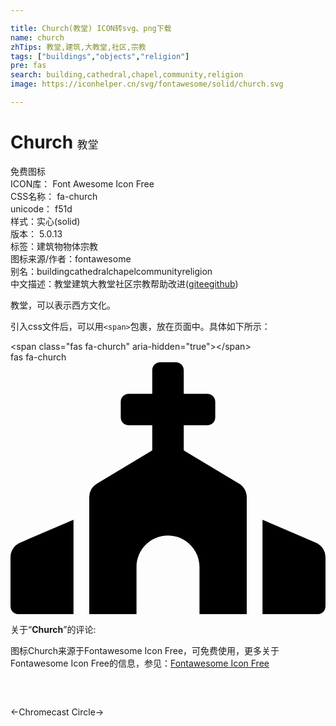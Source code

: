 ```yaml
---

title: Church(教堂) ICON转svg、png下载
name: church
zhTips: 教堂,建筑,大教堂,社区,宗教
tags: ["buildings","objects","religion"]
pre: fas
search: building,cathedral,chapel,community,religion
image: https://iconhelper.cn/svg/fontawesome/solid/church.svg

---
```


# Church  <small style="font-size: 60%;font-weight: 100">教堂</small>


<div class="detail-page">
<p>
<span><span class="badge-success badge">免费图标</span> </span>
<br/>
<span>
ICON库：
<span class="badge-secondary badge">Font Awesome Icon Free</span> 
</span>
<br/>
<span>
CSS名称：
<span class="badge-secondary badge">fa-church</span> 
</span>
<br/>
<span>
unicode：
<span class="badge-secondary badge">f51d</span> 
<copy-btn content='f51d' btn-title=""></copy-btn>
<copy-btn :content='String.fromCodePoint(parseInt("f51d", 16))' btn-title="复制U"></copy-btn>
</span><br/><span>样式：<span class="badge-light badge">实心(solid)</span></span>
<br/>
<span>
版本：
<span class="badge-secondary badge">5.0.13</span> 
</span><br/><span>标签：<span class="badge-light badge"><router-link to="/tags/buildings.html">建筑物</router-link></span><span class="badge-light badge"><router-link to="/tags/objects.html">物体</router-link></span><span class="badge-light badge"><router-link to="/tags/religion.html">宗教</router-link></span></span>
<br/>
<span>图标来源/作者：<span class="badge-light badge">fontawesome</span></span> 
<br/>
<span>别名：<span class="badge-light badge">building</span><span class="badge-light badge">cathedral</span><span class="badge-light badge">chapel</span><span class="badge-light badge">community</span><span class="badge-light badge">religion</span></span><br/><span class="zh-detail">中文描述：<span class="badge-primary badge">教堂</span><span class="badge-primary badge">建筑</span><span class="badge-primary badge">大教堂</span><span class="badge-primary badge">社区</span><span class="badge-primary badge">宗教</span><span class="help-link"><span>帮助改进</span>(<a href="https://gitee.com/liuwave/icon-helper/edit/master/json/fontawesome/solid/church.json" target="_blank" rel="noopener noreferrer">gitee</a><a href="https://github.com/liuwave/icon-helper/edit/master/json/fontawesome/solid/church.json" target="_blank" rel="noopener noreferrer">github</a></span>)</span><br/>
</p>
</div><div class="description description alert alert-light">教堂，可以表示西方文化。</div>
<div class="alert alert-dark">
  <i class="fas fa-church fa-xs"></i>
  <i class="fas fa-church fa-sm"></i>
  <i class="fas fa-church fa-lg"></i>
  <i class="fas fa-church fa-2x"></i>
  <i class="fas fa-church fa-3x"></i>
  <i class="fas fa-church fa-5x"></i>
  <i class="fas fa-church fa-7x"></i>
</div>
<div>
  <p>引入css文件后，可以用<code>&lt;span&gt;</code>包裹，放在页面中。具体如下所示：    
  </p>
  <div class="alert alert-primary" style="font-size: 14px">
    &lt;span class="fas fa-church" aria-hidden="true"&gt;&lt;/span&gt;
    <copy-btn content='<span class="fas fa-church" aria-hidden="true"></span>'></copy-btn>
  </div>
  <div class="alert alert-secondary">
    <i class="fas fa-church"
    style="font-size: 24px"
    aria-hidden="true"></i> fas fa-church
    <copy-btn content="fas fa-church" btn-title="复制图标名称"></copy-btn>
  </div>
</div>
<div id="svg" class="svg-wrap">
<svg xmlns="http://www.w3.org/2000/svg" viewBox="0 0 640 512"><path d="M464.46 246.68L352 179.2V128h48c8.84 0 16-7.16 16-16V80c0-8.84-7.16-16-16-16h-48V16c0-8.84-7.16-16-16-16h-32c-8.84 0-16 7.16-16 16v48h-48c-8.84 0-16 7.16-16 16v32c0 8.84 7.16 16 16 16h48v51.2l-112.46 67.48A31.997 31.997 0 0 0 160 274.12V512h96v-96c0-35.35 28.65-64 64-64s64 28.65 64 64v96h96V274.12c0-11.24-5.9-21.66-15.54-27.44zM0 395.96V496c0 8.84 7.16 16 16 16h112V320L19.39 366.54A32.024 32.024 0 0 0 0 395.96zm620.61-29.42L512 320v192h112c8.84 0 16-7.16 16-16V395.96c0-12.8-7.63-24.37-19.39-29.42z"/></svg>
</div>
<detail full-name='fa-church'></detail>
<div class="icon-detail__container">
<p>关于“<b>Church</b>”的评论:</p>
</div>
<Vssue title="关于“Church”的评论" />    
<div><p>图标Church来源于Fontawesome Icon Free，可免费使用，更多关于  Fontawesome Icon Free的信息，参见：<a target="_blank" href="https://iconhelper.cn/fontawesome.html">Fontawesome Icon Free</a>
</p></div>

<div style="padding:2rem 0 " class="page-nav"><p class="inner"><span class="prev">←<router-link to="/icon/brands/chromecast.html">Chromecast</router-link></span> <span class="next"><router-link to="/icon/solid/circle.html">Circle</router-link>→</span></p></div>
